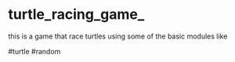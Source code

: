 # turtle_racing_game_
this is a game that race turtles using some of the basic modules like

#turtle
#random
